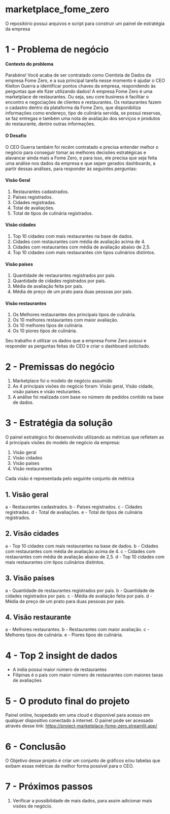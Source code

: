 # marketplace_fome_zero
O repositório possui arquivos e script para construir um painel de estratégia da empresa
# 1 - Problema de negócio

#### Contexto do problema
Parabéns! Você acaba de ser contratado como Cientista de Dados da empresa
Fome Zero, e a sua principal tarefa nesse momento é ajudar o CEO Kleiton Guerra
a identificar pontos chaves da empresa, respondendo às perguntas que ele fizer
utilizando dados!
A empresa Fome Zero é uma marketplace de restaurantes. Ou seja, seu core
business é facilitar o encontro e negociações de clientes e restaurantes. Os
restaurantes fazem o cadastro dentro da plataforma da Fome Zero, que disponibiliza
informações como endereço, tipo de culinária servida, se possui reservas, se faz
entregas e também uma nota de avaliação dos serviços e produtos do restaurante,
dentre outras informações.

#### O Desafio
O CEO Guerra também foi recém contratado e precisa entender melhor o negócio
para conseguir tomar as melhores decisões estratégicas e alavancar ainda mais a
Fome Zero, e para isso, ele precisa que seja feita uma análise nos dados da
empresa e que sejam gerados dashboards, a partir dessas análises, para responder
às seguintes perguntas:

#### Visão Geral
1. Restaurantes cadastrados.
2. Países registrados.
3. Cidades registradas.
4. Total de avaliações.
5. Total de tipos de culinária registrados.

#### Visão cidades
1. Top 10 cidades com mais restaurantes na base de dados.
2. Cidades com restaurantes com média de avaliação acima de 4.
3. Cidades com restaurantes com média de avaliação abaixo de 2,5.
4. Top 10 cidades com mais restaurantes cim tipos culinários distintos.

#### Visão países
1. Quantidade de restaurantes registrados por país.
2. Quantidade de cidades registrados por país.
3. Média de avaliação feita por país.
4. Média de preço de um prato para duas pessoas por país.

#### Visão restaurantes
1. Os Melhores restaurantes dos principais tipos de culinária.
2. Os 10 melhores restaurantes com maior avaliação.
3. Os 10 melhores tipos de culinária.
4. Os 10 piores tipos de culinária.

Seu trabalho é utilizar os dados que a empresa Fome Zero possui e responder as
perguntas feitas do CEO e criar o dashboard solicitado.

# 2 - Premissas do negócio
1. Marketplace foi o modelo de negócio assumido
2. As 4 principais visões do negócio foram: Visão geral, Visão cidade, visão países e visão resturantes.
3. A análise foi realizada com base no número de pedidos contido na base de dados.

# 3 - Estratégia da solução
O painel estratégico foi desenvolvido utilizando as métricas que refletem as 4 principais
visões do modelo de negócio da empresa:
1. Visão geral
2. Visão cidades
3. Visão países
4. Visão restaurantes

Cada visão é representada pelo seguinte conjunto de métrica

## 1. Visão geral
a - Restaurantes cadastrados.
b - Países registrados.
c - Cidades registradas.
d - Total de avaliações.
e - Total de tipos de culinária registrados.

## 2. Visão cidades
a - Top 10 cidades com mais restaurantes na base de dados.
b - Cidades com restaurantes com média de avaliação acima de 4.
c - Cidades com restaurantes com média de avaliação abaixo de 2,5.
d - Top 10 cidades com mais restaurantes cim tipos culinários distintos.

## 3. Visão países
a - Quantidade de restaurantes registrados por país.
b - Quantidade de cidades registrados por país.
c - Média de avaliação feita por país.
d - Média de preço de um prato para duas pessoas por país.

## 4. Visão restaurante
a - Melhores restaurantes.
b - Restaurantes com maior avaliação.
c - Melhores tipos de culinária.
e - Piores tipos de culinária.

# 4 - Top 2 insight de dados
- A india possui maior número de restaurantes
- Filipinas é o pais com maior número de restaurantes com maiores taxas de avaliações

# 5 - O produto final do projeto
Painel online, hospedado em uma cloud e disponível para acesso em qualquer
dispositivo conectado à internet.
O painel pode ser acessado através desse link: https://project-marketplace-fome-zero.streamlit.app/

# 6 - Conclusão
O Objetivo desse projeto é criar um conjunto de gráficos e/ou tabelas que exibam essas
métricas da melhor forma possivel para o CEO.

# 7 - Próximos passos
1. Verificar a possíbilidade de mais dados, para assim adicionar mais visões de negócio.
